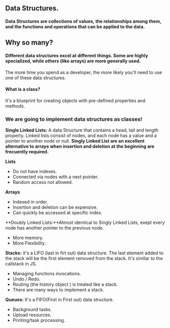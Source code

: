 ## Data Structures.

#### Data Structures are collections of values, the relationships among them, and the functions and operations that can be applied to the data.

## Why so many?

#### Different data structures excel at different things. Some are highly specialized, while others (like arrays) are more generally used.

The more time you spend as a developer, the more likely you'll need to use one of these data structures.

#### What is a class?

It's a blueprint for creating objects with pre-defined properties and methods.

### We are going to implement data structures as classes!

**Single Linked Lists:** A data Structure that contains a head, tail and length property. Linked lists consist of nodes, and each node has a value and a pointer to another node or null. **Singly Linked List are an excellent alternative to arrays when insertion and deletion at the beginning are frecuently required.**

**Lists**
* Do not have indexes.
* Connected via nodes with a next pointer.
* Random access not allowed.

**Arrays**
* Indexed in order.
* Insertion and deletion can be expensive.
* Can quickly be accessed at specific index.    

**Doubly Linked Lists:**Almost identical to Singly Linked Lists, exept every node has another pointer to the previous node.
* More memory.
* More Flexibility.

**Stacks:** it's a LIFO (last in firt out) data structure. The last element added to the stack will be the first element removed from the stack. It's simllar to the callstack in JS.

* Managing functions invocations.
* Undo / Redo.
* Routing (the history object ) is treated like a stack.
* There are many ways to implement a stack.

**Queues:** It's a FIFO(First in First out) data structure.

* Background tasks.
* Upload resources.
* Printing/task processing.
